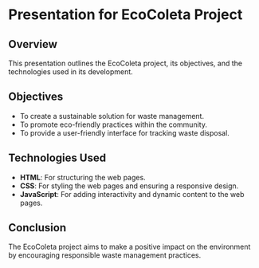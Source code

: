 # Presentation for EcoColeta Project

## Overview
This presentation outlines the EcoColeta project, its objectives, and the technologies used in its development.

## Objectives
- To create a sustainable solution for waste management.
- To promote eco-friendly practices within the community.
- To provide a user-friendly interface for tracking waste disposal.

## Technologies Used
- **HTML**: For structuring the web pages.
- **CSS**: For styling the web pages and ensuring a responsive design.
- **JavaScript**: For adding interactivity and dynamic content to the web pages.

## Conclusion
The EcoColeta project aims to make a positive impact on the environment by encouraging responsible waste management practices.